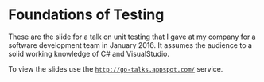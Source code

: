 # Foundations of Testing

These are the slide for a talk on unit testing that I gave at my company for a software development team in January 2016. It assumes the audience to a solid working knowledge of C# and VisualStudio.

To view the slides use the [`http://go-talks.appspot.com/`](http://go-talks.appspot.com/github.com/enzian/articles/talks/foundations_of_testing/foundations_of_testing.slide#1) service.
